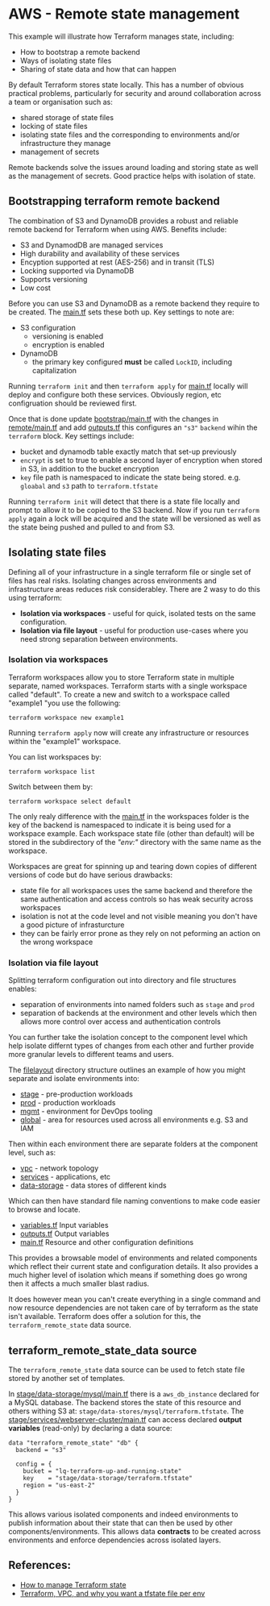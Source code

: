 # AWS - Remote state management 

This example will illustrate how Terraform manages state, including:
- How to bootstrap a remote backend
- Ways of isolating state files
- Sharing of state data and how that can happen

By default Terraform stores state locally. This has a number of obvious practical problems, particularly for security and around collaboration across a team or organisation such as:
- shared storage of state files
- locking of state files
- isolating state files and the corresponding to environments and/or infrastructure they manage
- management of secrets

Remote backends solve the issues around loading and storing state  as well as the management of secrets. Good practice helps with isolation of state.

## Bootstrapping terraform remote backend

The combination of S3 and DynamoDB provides a robust and reliable remote backend for Terraform when using AWS. Benefits include:
- S3 and DynamodDB are managed services
- High durability and availability of these services
- Encyption supported at rest (AES-256) and in transit (TLS)
- Locking supported via DynamoDB
- Supports versioning
- Low cost

Before you can use S3 and DynamoDB as a remote backend they require to be created. The [main.tf](./bootstrap/main.tf) sets these both up. Key settings to note are:
- S3 configuration
    - versioning is enabled
    - encryption is enabled
- DynamoDB
    - the primary key configured **must** be called `LockID`, including capitalization

Running `terraform init` and then `terraform apply` for [main.tf](./bootstrap/main.tf) locally will deploy and configure both these services. Obviously region, etc configruation should be reviewed first.

Once that is done update [bootstrap/main.tf](./bootstrap/main.tf) with the changes in [remote/main.tf](./remote/main.tf) and add [outputs.tf](./remote/outputs.tf) this configures an `"s3"` `backend` wihin the `terraform` block. Key settings include:
- bucket and dynamodb table exactly match that set-up previously
- `encrypt` is set to true to enable a second layer of encryption when stored in S3, in addition to the bucket encryption
- `key` file path is namespaced to indicate the state being stored. e.g. `gloabal` and `s3` path to `terraform.tfstate`

Running `terraform init` will detect that there is a state file locally and prompt to allow it to be copied to the S3 backend. Now if you run `terraform apply` again a lock will be acquired and the state will be versioned as well as the state being pushed and pulled to and from S3.

## Isolating state files

Defining all of your infrastructure in a single terraform file or single set of files has real risks. Isolating changes across environments and infrastructure areas reduces risk considerabley. There are 2 wasy to do this using terraform:
- **Isolation via workspaces** - useful for quick, isolated tests on the same configuration.
- **Isolation via file layout** - useful for production use-cases where you need strong separation between environments.

### Isolation via workspaces

Terraform workspaces allow you to store Terraform state in multiple separate, named workspaces. Terraform starts with a single workspace called "default".  To create a new and switch to a workspace called "example1 "you use the following:
```
terraform workspace new example1
```
Running `terraform apply` now will create any infrastructure or resources within the "example1" workspace.

You can list workspaces by:
```
terraform workspace list
```

Switch between them by:
```
terraform workspace select default
```

The only realy difference with the [main.tf](./workspaces/main.tf) in the workspaces folder is the key of the backend is namespaced to indicate it is being used for a workspace example. Each workspace state file (other than default) will be stored in the subdirectory of the *"env:"* directory with the same name as the workspace.

Workspaces are great for spinning up and tearing down copies of different versions of code but do have serious drawbacks:
- state file for all workspaces uses the same backend and therefore the same authentication and access controls so has weak security across workspaces
- isolation is not at the code level and not visible meaning you don't have a good picture of infrasturcture 
- they can be fairly error prone as they rely on not peforming an action on the wrong workspace

### Isolation via file layout

Splitting terraform configuration out into directory and file structures enables:
- separation of environments into named folders such as `stage` and `prod`
- separation of backends at the environment and other levels which then allows more control over access and authentication controls

You can further take the isolation concept to the component level which help isolate differnt types of changes from each other and further provide more granular levels to different teams and users.

The [filelayout](./filelayout/) directory structure outlines an example of how you might separate and isolate environments into:

- [stage](./filelayout/stage/) - pre-production workloads
- [prod](./filelayout/prod/) - production workloads
- [mgmt](./filelayout/mgmt/) - environment for DevOps tooling
- [global](./filelayout/global/) - area for resources used across all environments e.g. S3 and IAM

Then within each environment there are separate folders at the component level, such as:

- [vpc](./filelayout/stage/vpc/) - network topology
- [services](./filelayout/stage/services/) - applications, etc
- [data-storage](./filelayout/stage/data-storage/) - data stores of different kinds

Which can then have standard file naming conventions to make code easier to browse and locate. 

- [variables.tf](./filelayout/stage/data-storage/mysql/variables.tf) Input variables
- [outputs.tf](./filelayout/stage/data-storage/mysql/outputs.tf) Output variables
- [main.tf](./filelayout/stage/data-storage/mysql/main.tf) Resource and other configuration definitions

This provides a browsable model of environments and related components which reflect their current state and configuration details. It also provides a much higher level of isolation which means if something does go wrong then it affects a much smaller blast radius.

It does however mean you can't create everything in a single command and now resource dependencies are not taken care of by terraform as the state isn't available. Terraform does offer a solution for this, the `terraform_remote_state` data source.

## terraform_remote_state_data source

The `terraform_remote_state` data source can be used to fetch state file stored by another set of templates.

In [stage/data-storage/mysql/main.tf](./filelayout/stage/data-storage/mysql/main.tf) there is a `aws_db_instance` declared for a MySQL database. The backend stores the state of this resource and others withing S3 at: `stage/data-stores/mysql/terraform.tfstate`. The [stage/services/webserver-cluster/main.tf](./filelayout/stage/services/webserver-cluster/main.tf) can access declared **output variables** (read-only) by declaring a data source:
```
data "terraform_remote_state" "db" {
  backend = "s3"

  config = {
    bucket = "lq-terraform-up-and-running-state"
    key    = "stage/data-storage/terraform.tfstate"
    region = "us-east-2"
  }
}
```
This allows various isolated components and indeed environments to publish information about their state that can then be used by other components/environments. This allows data **contracts** to be created across environments and enforce dependencies across isolated layers. 

## References:

- [How to manage Terraform state](https://blog.gruntwork.io/how-to-manage-terraform-state-28f5697e68fa)
- [Terraform, VPC, and why you want a tfstate file per env](https://charity.wtf/2016/03/30/terraform-vpc-and-why-you-want-a-tfstate-file-per-env/)
